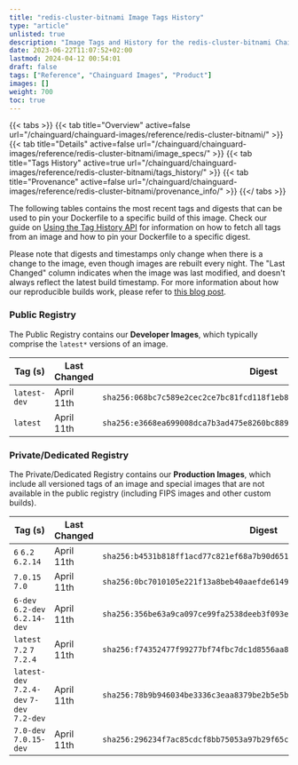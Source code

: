 ```yaml
---
title: "redis-cluster-bitnami Image Tags History"
type: "article"
unlisted: true
description: "Image Tags and History for the redis-cluster-bitnami Chainguard Image"
date: 2023-06-22T11:07:52+02:00
lastmod: 2024-04-12 00:54:01
draft: false
tags: ["Reference", "Chainguard Images", "Product"]
images: []
weight: 700
toc: true
---
```


{{< tabs >}}
{{< tab title="Overview" active=false url="/chainguard/chainguard-images/reference/redis-cluster-bitnami/" >}}
{{< tab title="Details" active=false url="/chainguard/chainguard-images/reference/redis-cluster-bitnami/image_specs/" >}}
{{< tab title="Tags History" active=true url="/chainguard/chainguard-images/reference/redis-cluster-bitnami/tags_history/" >}}
{{< tab title="Provenance" active=false url="/chainguard/chainguard-images/reference/redis-cluster-bitnami/provenance_info/" >}}
{{</ tabs >}}

The following tables contains the most recent tags and digests that can be used to pin your Dockerfile to a specific build of this image. Check our guide on [Using the Tag History API](/chainguard/chainguard-images/using-the-tag-history-api/) for information on how to fetch all tags from an image and how to pin your Dockerfile to a specific digest.

Please note that digests and timestamps only change when there is a change to the image, even though images are rebuilt every night. The "Last Changed" column indicates when the image was last modified, and doesn't always reflect the latest build timestamp. For more information about how our reproducible builds work, please refer to [this blog post](https://www.chainguard.dev/unchained/reproducing-chainguards-reproducible-image-builds).

### Public Registry
The Public Registry contains our **Developer Images**, which typically comprise the `latest*` versions of an image.

| Tag (s)       | Last Changed | Digest                                                                    |
|---------------|--------------|---------------------------------------------------------------------------|
|  `latest-dev` | April 11th   | `sha256:068bc7c589e2cec2ce7bc81fcd118f1eb8e597cff5eb51b850d4d4f2921fa172` |
|  `latest`     | April 11th   | `sha256:e3668ea699008dca7b3ad475e8260bc88996a197903b71bf38d497351f90515b` |


### Private/Dedicated Registry
The Private/Dedicated Registry contains our **Production Images**, which include all versioned tags of an image and special images that are not available in the public registry (including FIPS images and other custom builds).

| Tag (s)                                     | Last Changed | Digest                                                                    |
|---------------------------------------------|--------------|---------------------------------------------------------------------------|
|  `6` `6.2` `6.2.14`                         | April 11th   | `sha256:b4531b818ff1acd77c821ef68a7b90d6510051b01cc467791808e0f7f0f14c13` |
|  `7.0.15` `7.0`                             | April 11th   | `sha256:0bc7010105e221f13a8beb40aaefde61498b5720b6e054d1c055ccfbca4b5dfe` |
|  `6-dev` `6.2-dev` `6.2.14-dev`             | April 11th   | `sha256:356be63a9ca097ce99fa2538deeb3f093e8635b7ecc86833823e891c069ef212` |
|  `latest` `7.2` `7` `7.2.4`                 | April 11th   | `sha256:f74352477f99277bf74fbc7dc1d8556aa8e69215907d98d8d6a86ebd07e0db86` |
|  `latest-dev` `7.2.4-dev` `7-dev` `7.2-dev` | April 11th   | `sha256:78b9b946034be3336c3eaa8379be2b5e5beefe13490eb47e5d2109c9639ef18a` |
|  `7.0-dev` `7.0.15-dev`                     | April 11th   | `sha256:296234f7ac85cdcf8bb75053a97b29f65c77518879b8ad28271977e86740c137` |

